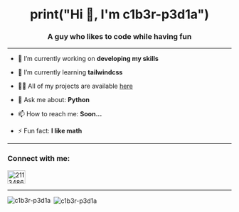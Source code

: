 <h1 align="center">print("Hi 👋, I'm <b>c1b3r-p3d1a</b>")</h1>
<h3 align="center">A guy who likes to code while having fun</h3>

--------------------------

- 🔭 I’m currently working on **developing my skills**

- 🌱 I’m currently learning **tailwindcss**

- 👨‍💻 All of my projects are available [here](https://github.com/c1b3r-p3d1a)

- 💬 Ask me about: **Python**

- 📫 How to reach me: **Soon...**

- ⚡ Fun fact: **I like math**

--------------------------

<h3 align="left"><b>Connect with me:</b></h3>
<p align="left">
<a href="https://stackoverflow.com/users/21134869" target="blank"><img align="center" src="https://raw.githubusercontent.com/rahuldkjain/github-profile-readme-generator/master/src/images/icons/Social/stack-overflow.svg" alt="21134869" height="30" width="40" /></a>
</p>

--------------------------

<p><img align="left" src="https://github-readme-stats.vercel.app/api/top-langs?username=c1b3r-p3d1a&show_icons=true&locale=en" alt="c1b3r-p3d1a" /></p>

<p>&nbsp;<img align="center" src="https://github-readme-stats.vercel.app/api?username=c1b3r-p3d1a&show_icons=true&locale=en" alt="c1b3r-p3d1a" /></p>
